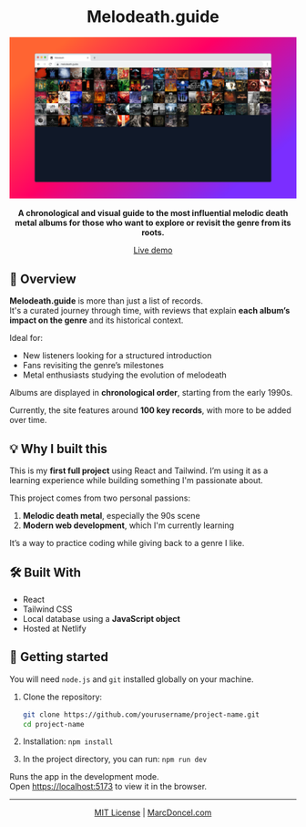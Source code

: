 <div align="center">

# Melodeath.guide

![Melodeath.guide preview](./preview.png)

**A chronological and visual guide to the most influential melodic death metal albums for those who want to explore or revisit the genre from its roots.**

[Live demo](https://melodeath-guide.netlify.app/)

</div>


## 📖 Overview

**Melodeath.guide** is more than just a list of records.  
It's a curated journey through time, with reviews that explain **each album’s impact on the genre** and its historical context.

Ideal for:
- New listeners looking for a structured introduction
- Fans revisiting the genre’s milestones
- Metal enthusiasts studying the evolution of melodeath

Albums are displayed in **chronological order**, starting from the early 1990s.

Currently, the site features around **100 key records**, with more to be added over time.

## 💡 Why I built this
This is my **first full project** using React and Tailwind. I’m using it as a learning experience while building something I'm passionate about.

This project comes from two personal passions:

1. **Melodic death metal**, especially the 90s scene  
2. **Modern web development**, which I'm currently learning

It’s a way to practice coding while giving back to a genre I like.

## 🛠️ Built With

- React  
- Tailwind CSS
- Local database using a **JavaScript object**
- Hosted at Netlify

## 🚀 Getting started

You will need `node.js` and `git` installed globally on your machine.

1. Clone the repository:

   ```bash
   git clone https://github.com/yourusername/project-name.git
   cd project-name
   ```

2. Installation: `npm install`

3. In the project directory, you can run: `npm run dev`

Runs the app in the development mode.\
Open [https://localhost:5173](https://localhost:5173) to view it in the browser.

---

<div align="center">

[MIT License](https://github.com/leknod/melodeath-guide/blob/main/LICENSE) | [MarcDoncel.com](https://marcdoncel.com)

</div>